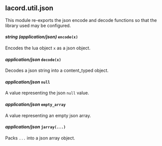 ## lacord.util.json

This module re-exports the json encode and decode functions so that the library used may be configured.

#### *string (application/json)* `encode(x)`

Encodes the lua object `x` as a json object.

#### *application/json* `decode(x)`

Decodes a json string into a content_typed object.

#### *application/json* `null`

A value representing the json `null` value.

#### *application/json* `empty_array`

A value representing an empty json array.

#### *application/json* `jarray(...)`

Packs `...` into a json array object.